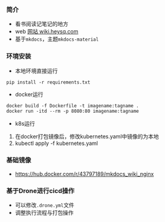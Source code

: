 ### 简介
- 看书阅读记笔记的地方
- web [网站 wiki.heysq.com](https://wiki.heysq.com)
- 基于`mkdocs`，主题`mkdocs-material`

### 环境安装
- 本地环境直接运行
```shell
pip install -r requirements.txt
```

- docker运行
```dockerfile
docker build -f Dockerfile -t imagename:tagname .
docker run -itd --rm -p 8080:80 imagename:tagname
```

- k8s运行
1. 在docker打包镜像后，修改kubernetes.yaml中镜像的为本地
2. kubectl apply -f kubernetes.yaml

### 基础镜像
- https://hub.docker.com/r/43797189/mkdocs_wiki_nginx

### 基于Drone进行cicd操作
- 可以修改`.drone.yml`文件
- 调整执行流程与打包操作

